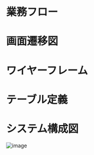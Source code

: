 # 業務フロー

# 画面遷移図

# ワイヤーフレーム

# テーブル定義

# システム構成図
![image](https://github.com/led-ray/furusato/assets/151374279/4c65b9c8-dc3f-4be2-b5cf-20cb4bcee20f)

